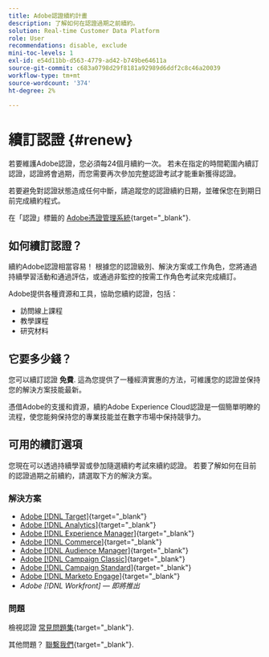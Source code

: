 ```yaml
---
title: Adobe認證續約計畫
description: 了解如何在認證過期之前續約。
solution: Real-time Customer Data Platform
role: User
recommendations: disable, exclude
mini-toc-levels: 1
exl-id: e54d11bb-d563-4779-ad42-b749be64611a
source-git-commit: c683a0798d29f8181a92989d6ddf2c8c46a20039
workflow-type: tm+mt
source-wordcount: '374'
ht-degree: 2%

---
```


# 續訂認證 {#renew}

若要維護Adobe認證，您必須每24個月續約一次。 若未在指定的時間範圍內續訂認證，認證將會過期，而您需要再次參加完整認證考試才能重新獲得認證。

若要避免對認證狀態造成任何中斷，請追蹤您的認證續約日期，並確保您在到期日前完成續約程式。

在「認證」標籤的 [Adobe憑證管理系統](https://www.certmetrics.com/adobe/candidate/cert_summary.aspx){target="_blank"}.

## 如何續訂認證？

續約Adobe認證相當容易！ 根據您的認證級別、解決方案或工作角色，您將通過持續學習活動和通過評估，或通過非監控的按需工作角色考試來完成續訂。

Adobe提供各種資源和工具，協助您續約認證，包括：

* 訪問線上課程
* 教學課程
* 研究材料

## 它要多少錢？

您可以續訂認證 **免費**. 這為您提供了一種經濟實惠的方法，可維護您的認證並保持您的解決方案技能最新。

憑借Adobe的支援和資源，續約Adobe Experience Cloud認證是一個簡單明瞭的流程，使您能夠保持您的專業技能並在數字市場中保持競爭力。

## 可用的續訂選項

您現在可以透過持續學習或參加隨選續約考試來續約認證。 若要了解如何在目前的認證過期之前續約，請選取下方的解決方案。

### 解決方案

* [Adobe [!DNL Target]](https://experienceleague.adobe.com/docs/certification/certification/technical-certifications/at/at-renew.html?lang=en){target="_blank"}
* [Adobe [!DNL Analytics]](https://experienceleague.adobe.com/docs/certification/certification/technical-certifications/aa/aa-renew.html?lang=en){target="_blank"}
* [Adobe [!DNL Experience Manager]](https://experienceleague.adobe.com/docs/certification/certification/technical-certifications/aem/aem-renew.html?lang=en){target="_blank"}
* [Adobe [!DNL Commerce]](https://experienceleague.adobe.com/docs/certification/certification/technical-certifications/ac/ac-renew.html?lang=en){target="_blank"}
* [Adobe [!DNL Audience Manager]](https://experienceleague.adobe.com/docs/certification/certification/technical-certifications/aam/aam-renew.html?lang=en){target="_blank"}
* [Adobe [!DNL Campaign Classic]](https://experienceleague.adobe.com/docs/certification/certification/technical-certifications/acc/acc-renew.html?lang=en){target="_blank"}
* [Adobe [!DNL Campaign Standard]](https://experienceleague.adobe.com/docs/certification/certification/technical-certifications/acs/acs-renew.html?lang=en){target="_blank"}
* [Adobe [!DNL Marketo Engage]](https://experienceleague.adobe.com/docs/certification/certification/technical-certifications/ame/ame-renew.html?lang=en){target="_blank"}
* _Adobe [!DNL Workfront]  — 即將推出_

### 問題

檢視認證 [常見問題集](https://experienceleague.adobe.com/docs/certification/certification/faq.html?lang=en){target="_blank"}.

其他問題？ [聯繫我們](mailto:certif@adobe.com){target="_blank"}.
